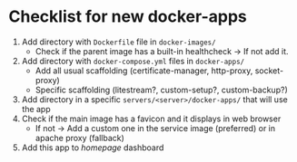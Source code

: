 # Checklist for new docker-apps

1. Add directory with `Dockerfile` file in `docker-images/`
    - Check if the parent image has a built-in healthcheck -> If not add it.
2. Add directory with `docker-compose.yml` files in `docker-apps/`
    - Add all usual scaffolding (certificate-manager, http-proxy, socket-proxy)
    - Specific scaffolding (litestream?, custom-setup?, custom-backup?)
3. Add directory in a specific `servers/<server>/docker-apps/` that will use the app
4. Check if the main image has a favicon and it displays in web browser
    - If not -> Add a custom one in the service image (preferred) or in apache proxy (fallback)
5. Add this app to _homepage_ dashboard
